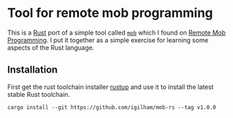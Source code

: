 # Tool for remote mob programming

This is a [Rust][rust] port of a simple tool called [`mob`][mob] which I found on [Remote Mob Programming][remote]. I put it together as a simple exercise for learning some aspects of the Rust language.

## Installation

First get the rust toolchain installer [rustup][rustup] and use it to install the latest stable Rust toolchain.

```shell
cargo install --git https://github.com/igilham/mob-rs --tag v1.0.0
```

[mob]: https://github.com/remotemobprogramming/mob
[remote]: https://www.remotemobprogramming.org/
[rust]: https://www.rust-lang.org/
[rustup]: https://rustup.rs/
